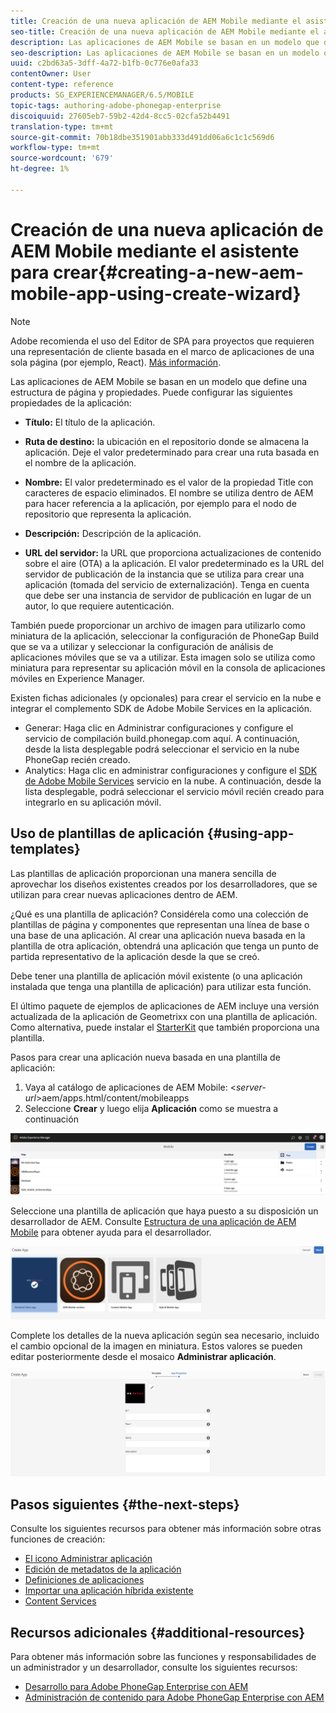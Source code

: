 ```yaml
---
title: Creación de una nueva aplicación de AEM Mobile mediante el asistente para crear
seo-title: Creación de una nueva aplicación de AEM Mobile mediante el asistente para crear
description: Las aplicaciones de AEM Mobile se basan en un modelo que define una estructura de página y propiedades. Siga esta página para obtener información sobre cómo crear una aplicación nueva basada en una plantilla de aplicación.
seo-description: Las aplicaciones de AEM Mobile se basan en un modelo que define una estructura de página y propiedades. Siga esta página para obtener información sobre cómo crear una aplicación nueva basada en una plantilla de aplicación.
uuid: c2bd63a5-3dff-4a72-b1fb-0c776e0afa33
contentOwner: User
content-type: reference
products: SG_EXPERIENCEMANAGER/6.5/MOBILE
topic-tags: authoring-adobe-phonegap-enterprise
discoiquuid: 27605eb7-59b2-42d4-8cc5-02cfa52b4491
translation-type: tm+mt
source-git-commit: 70b18dbe351901abb333d491dd06a6c1c1c569d6
workflow-type: tm+mt
source-wordcount: '679'
ht-degree: 1%

---
```



# Creación de una nueva aplicación de AEM Mobile mediante el asistente para crear{#creating-a-new-aem-mobile-app-using-create-wizard}

>[!NOTE]
>
>Adobe recomienda el uso del Editor de SPA para proyectos que requieren una representación de cliente basada en el marco de aplicaciones de una sola página (por ejemplo, React). [Más información](/help/sites-developing/spa-overview.md).

Las aplicaciones de AEM Mobile se basan en un modelo que define una estructura de página y propiedades. Puede configurar las siguientes propiedades de la aplicación:

* **Título:** El título de la aplicación.
* **Ruta de destino:** la ubicación en el repositorio donde se almacena la aplicación. Deje el valor predeterminado para crear una ruta basada en el nombre de la aplicación.

* **Nombre:** El valor predeterminado es el valor de la propiedad Title con caracteres de espacio eliminados. El nombre se utiliza dentro de AEM para hacer referencia a la aplicación, por ejemplo para el nodo de repositorio que representa la aplicación.
* **Descripción:** Descripción de la aplicación.
* **URL del servidor:** la URL que proporciona actualizaciones de contenido sobre el aire (OTA) a la aplicación. El valor predeterminado es la URL del servidor de publicación de la instancia que se utiliza para crear una aplicación (tomada del servicio de externalización). Tenga en cuenta que debe ser una instancia de servidor de publicación en lugar de un autor, lo que requiere autenticación.

También puede proporcionar un archivo de imagen para utilizarlo como miniatura de la aplicación, seleccionar la configuración de PhoneGap Build que se va a utilizar y seleccionar la configuración de análisis de aplicaciones móviles que se va a utilizar. Esta imagen solo se utiliza como miniatura para representar su aplicación móvil en la consola de aplicaciones móviles en Experience Manager.

Existen fichas adicionales (y opcionales) para crear el servicio en la nube e integrar el complemento SDK de Adobe Mobile Services en la aplicación.

* Generar: Haga clic en Administrar configuraciones y configure el servicio de compilación build.phonegap.com aquí. A continuación, desde la lista desplegable podrá seleccionar el servicio en la nube PhoneGap recién creado.
* Analytics: Haga clic en administrar configuraciones y configure el [SDK de Adobe Mobile Services](https://docs.adobe.com/content/help/en/mobile-services/using/home.html) servicio en la nube. A continuación, desde la lista desplegable, podrá seleccionar el servicio móvil recién creado para integrarlo en su aplicación móvil.

## Uso de plantillas de aplicación {#using-app-templates}

Las plantillas de aplicación proporcionan una manera sencilla de aprovechar los diseños existentes creados por los desarrolladores, que se utilizan para crear nuevas aplicaciones dentro de AEM.

¿Qué es una plantilla de aplicación? Considérela como una colección de plantillas de página y componentes que representan una línea de base o una base de una aplicación.
Al crear una aplicación nueva basada en la plantilla de otra aplicación, obtendrá una aplicación que tenga un punto de partida representativo de la aplicación desde la que se creó.

Debe tener una plantilla de aplicación móvil existente (o una aplicación instalada que tenga una plantilla de aplicación) para utilizar esta función.

El último paquete de ejemplos de aplicaciones de AEM incluye una versión actualizada de la aplicación de Geometrixx con una plantilla de aplicación. Como alternativa, puede instalar el [StarterKit](https://github.com/Adobe-Marketing-Cloud-Apps/aem-phonegap-starter-kit) que también proporciona una plantilla.

Pasos para crear una aplicación nueva basada en una plantilla de aplicación:

1. Vaya al catálogo de aplicaciones de AEM Mobile: &lt;*server-url*>aem/apps.html/content/mobileapps
1. Seleccione **Crear** y luego elija **Aplicación** como se muestra a continuación

![chlimage_1-158](assets/chlimage_1-158.png)

Seleccione una plantilla de aplicación que haya puesto a su disposición un desarrollador de AEM. Consulte [Estructura de una aplicación de AEM Mobile](/help/mobile/phonegap-structure-an-app.md) para obtener ayuda para el desarrollador.

![chlimage_1-159](assets/chlimage_1-159.png)

Complete los detalles de la nueva aplicación según sea necesario, incluido el cambio opcional de la imagen en miniatura. Estos valores se pueden editar posteriormente desde el mosaico **Administrar aplicación**.

![chlimage_1-160](assets/chlimage_1-160.png)

## Pasos siguientes {#the-next-steps}

Consulte los siguientes recursos para obtener más información sobre otras funciones de creación:

* [El icono Administrar aplicación](/help/mobile/phonegap-app-details-tile.md)
* [Edición de metadatos de la aplicación](/help/mobile/phonegap-editmetadata.md)
* [Definiciones de aplicaciones](/help/mobile/phonegap-app-definitions.md)
* [Importar una aplicación híbrida existente](/help/mobile/phonegap-adding-content-to-imported-app.md)
* [Content Services](/help/mobile/develop-content-as-a-service.md)

## Recursos adicionales {#additional-resources}

Para obtener más información sobre las funciones y responsabilidades de un administrador y un desarrollador, consulte los siguientes recursos:

* [Desarrollo para Adobe PhoneGap Enterprise con AEM](/help/mobile/developing-in-phonegap.md)
* [Administración de contenido para Adobe PhoneGap Enterprise con AEM](/help/mobile/administer-phonegap.md)

